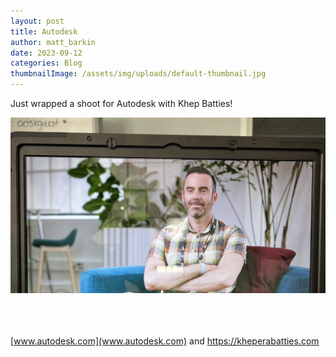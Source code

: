 ```yaml
---
layout: post
title: Autodesk
author: matt_barkin
date: 2023-09-12
categories: Blog
thumbnailImage: /assets/img/uploads/default-thumbnail.jpg
---
```

Just wrapped a shoot for Autodesk with Khep Batties!

![](/assets/img/uploads/autodesk.jpg)

\
\
\
[www.autodesk.com](www.autodesk.com) and <https://kheperabatties.com>